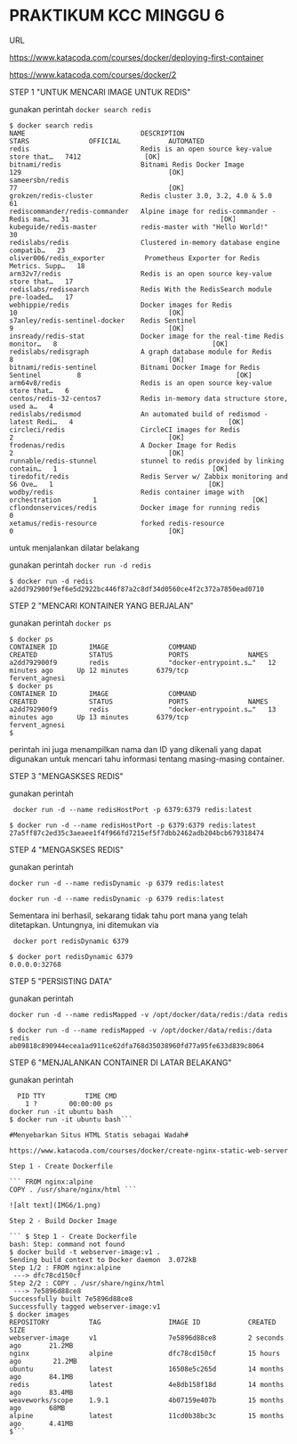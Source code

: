 # PRAKTIKUM KCC MINGGU 6

URL

https://www.katacoda.com/courses/docker/deploying-first-container

https://www.katacoda.com/courses/docker/2

STEP 1 "UNTUK MENCARI IMAGE UNTUK REDIS"

gunakan perintah ```docker search redis```

```
$ docker search redis
NAME                             DESCRIPTION                                     STARS               OFFICIAL            AUTOMATED
redis                            Redis is an open source key-value store that…   7412                [OK]
bitnami/redis                    Bitnami Redis Docker Image                      129                                     [OK]
sameersbn/redis                                                                  77                                      [OK]
grokzen/redis-cluster            Redis cluster 3.0, 3.2, 4.0 & 5.0               61
rediscommander/redis-commander   Alpine image for redis-commander - Redis man…   31                                      [OK]
kubeguide/redis-master           redis-master with "Hello World!"                30
redislabs/redis                  Clustered in-memory database engine compatib…   23
oliver006/redis_exporter          Prometheus Exporter for Redis Metrics. Supp…   18
arm32v7/redis                    Redis is an open source key-value store that…   17
redislabs/redisearch             Redis With the RedisSearch module pre-loaded…   17
webhippie/redis                  Docker images for Redis                         10                                      [OK]
s7anley/redis-sentinel-docker    Redis Sentinel                                  9                                       [OK]
insready/redis-stat              Docker image for the real-time Redis monitor…   8                                       [OK]
redislabs/redisgraph             A graph database module for Redis               8                                       [OK]
bitnami/redis-sentinel           Bitnami Docker Image for Redis Sentinel         8                                       [OK]
arm64v8/redis                    Redis is an open source key-value store that…   6
centos/redis-32-centos7          Redis in-memory data structure store, used a…   4
redislabs/redismod               An automated build of redismod - latest Redi…   4                                       [OK]
circleci/redis                   CircleCI images for Redis                       2                                       [OK]
frodenas/redis                   A Docker Image for Redis                        2                                       [OK]
runnable/redis-stunnel           stunnel to redis provided by linking contain…   1                                       [OK]
tiredofit/redis                  Redis Server w/ Zabbix monitoring and S6 Ove…   1                                       [OK]
wodby/redis                      Redis container image with orchestration        1                                       [OK]
cflondonservices/redis           Docker image for running redis                  0
xetamus/redis-resource           forked redis-resource                           0                                       [OK]
```

untuk menjalankan dilatar belakang

gunakan perintah ```docker run -d redis```

```
$ docker run -d redis
a2dd792900f9ef6e5d2922bc446f87a2c8df34d0560ce4f2c372a7850ead0710
```

STEP 2 "MENCARI KONTAINER YANG BERJALAN"

gunakan perintah ```docker ps```

```
$ docker ps
CONTAINER ID        IMAGE               COMMAND                  CREATED             STATUS              PORTS               NAMES
a2dd792900f9        redis               "docker-entrypoint.s…"   12 minutes ago      Up 12 minutes       6379/tcp            fervent_agnesi
$ docker ps
CONTAINER ID        IMAGE               COMMAND                  CREATED             STATUS              PORTS               NAMES
a2dd792900f9        redis               "docker-entrypoint.s…"   13 minutes ago      Up 13 minutes       6379/tcp            fervent_agnesi
$
```

perintah ini juga menampilkan nama dan ID yang dikenali yang dapat digunakan untuk mencari tahu informasi tentang masing-masing container.

STEP 3 "MENGASKSES REDIS"

gunakan perintah 

``` docker run -d --name redisHostPort -p 6379:6379 redis:latest```

```
$ docker run -d --name redisHostPort -p 6379:6379 redis:latest
27a5ff87c2ed35c3aeaee1f4f966fd7215ef5f7dbb2462adb204bcb679318474
```

STEP 4 "MENGASKSES REDIS"

gunakan perintah

```docker run -d --name redisDynamic -p 6379 redis:latest```

```
docker run -d --name redisDynamic -p 6379 redis:latest
```

Sementara ini berhasil, sekarang tidak tahu port mana yang telah ditetapkan. Untungnya, ini ditemukan via

``` docker port redisDynamic 6379```

```
$ docker port redisDynamic 6379
0.0.0.0:32768
```

STEP 5 "PERSISTING DATA"

gunakan perintah 

```docker run -d --name redisMapped -v /opt/docker/data/redis:/data redis```

```
$ docker run -d --name redisMapped -v /opt/docker/data/redis:/data redis
ab09818c890944ecea1ad911ce62dfa768d35038960fd77a95fe633d839c8064
```

STEP 6 "MENJALANKAN CONTAINER DI LATAR BELAKANG"

gunakan perintah 

```$ docker run ubuntu ps
  PID TTY          TIME CMD
    1 ?        00:00:00 ps
docker run -it ubuntu bash
$ docker run -it ubuntu bash```

#Menyebarkan Situs HTML Statis sebagai Wadah#

https://www.katacoda.com/courses/docker/create-nginx-static-web-server

Step 1 - Create Dockerfile

``` FROM nginx:alpine
COPY . /usr/share/nginx/html ```

![alt text](IMG6/1.png)

Step 2 - Build Docker Image

``` $ Step 1 - Create Dockerfile
bash: Step: command not found
$ docker build -t webserver-image:v1 .
Sending build context to Docker daemon  3.072kB
Step 1/2 : FROM nginx:alpine
 ---> dfc78cd150cf
Step 2/2 : COPY . /usr/share/nginx/html
 ---> 7e5896d88ce8
Successfully built 7e5896d88ce8
Successfully tagged webserver-image:v1
$ docker images
REPOSITORY          TAG                 IMAGE ID            CREATED             SIZE
webserver-image     v1                  7e5896d88ce8        2 seconds ago       21.2MB
nginx               alpine              dfc78cd150cf        15 hours ago        21.2MB
ubuntu              latest              16508e5c265d        14 months ago       84.1MB
redis               latest              4e8db158f18d        14 months ago       83.4MB
weaveworks/scope    1.9.1               4b07159e407b        15 months ago       68MB
alpine              latest              11cd0b38bc3c        15 months ago       4.41MB
$```